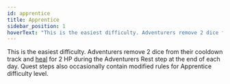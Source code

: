 ```yaml
---
id: apprentice
title: Apprentice
sidebar_position: 1
hoverText: "This is the easiest difficulty. Adventurers remove 2 dice from their cooldown track and heal for 2 HP during the Adventurers Rest step at the end of each day. Quest steps also occasionally contain modified rules for Apprentice difficulty level."
---
```


This is the easiest difficulty. Adventurers remove 2 dice from their cooldown track and [heal](/docs/all/glossary/healing) for 2 HP during the Adventurers Rest step at the end of each day. Quest steps also occasionally contain modified rules for Apprentice difficulty level.
